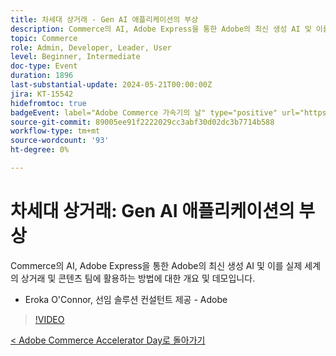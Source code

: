 ```yaml
---
title: 차세대 상거래 - Gen AI 애플리케이션의 부상
description: Commerce의 AI, Adobe Express을 통한 Adobe의 최신 생성 AI 및 이를 실제 세계의 상거래 및 콘텐츠 팀에 활용하는 방법에 대한 개요 및 데모입니다.
topic: Commerce
role: Admin, Developer, Leader, User
level: Beginner, Intermediate
doc-type: Event
duration: 1896
last-substantial-update: 2024-05-21T00:00:00Z
jira: KT-15542
hidefromtoc: true
badgeEvent: label="Adobe Commerce 가속기의 날" type="positive" url="https://experienceleague.adobe.com/en/docs/events/apac-commerce-recordings/2024/overview"
source-git-commit: 89005ee91f2222029cc3abf30d02dc3b7714b588
workflow-type: tm+mt
source-wordcount: '93'
ht-degree: 0%

---
```



# 차세대 상거래: Gen AI 애플리케이션의 부상

Commerce의 AI, Adobe Express을 통한 Adobe의 최신 생성 AI 및 이를 실제 세계의 상거래 및 콘텐츠 팀에 활용하는 방법에 대한 개요 및 데모입니다.

+ Eroka O&#39;Connor, 선임 솔루션 컨설턴트 제공 - Adobe

>[!VIDEO](https://video.tv.adobe.com/v/3429269/?learn=on)

[&lt; Adobe Commerce Accelerator Day로 돌아가기](./overview.md)